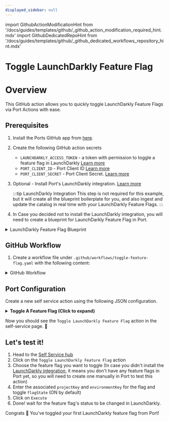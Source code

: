```yaml
---
displayed_sidebar: null
---
```


import GithubActionModificationHint from '/docs/guides/templates/github/_github_action_modification_required_hint.mdx'
import GithubDedicatedRepoHint from '/docs/guides/templates/github/_github_dedicated_workflows_repository_hint.mdx'

# Toggle LaunchDarkly Feature Flag

# Overview

This GitHub action allows you to quickly toggle LaunchDarkly Feature Flags via Port Actions with ease.

## Prerequisites

1. Install the Ports GitHub app from [here](https://github.com/apps/getport-io/installations/new).

2. Create the following GitHub action secrets
    - `LAUNCHDARKLY_ACCESS_TOKEN` - a token with permission to toggle a feature flag in LaunchDarkly [Learn more](https://docs.launchdarkly.com/home/account-security/api-access-tokens)
    - `PORT_CLIENT_ID` - Port Client ID [Learn more](https://docs.getport.io/build-your-software-catalog/sync-data-to-catalog/api/#get-api-token)
    - `PORT_CLIENT_SECRET` - Port Client Secret. [Learn more](https://docs.getport.io/build-your-software-catalog/sync-data-to-catalog/api/#get-api-token) 

3. Optional - Install Port's LaunchDarkly integration. [Learn more](https://docs.getport.io/build-your-software-catalog/sync-data-to-catalog/feature%20management/launchdarkly)

	:::tip LaunchDarkly Integration
	This step is not required for this example, but it will create all the blueprint boilerplate for you, and also ingest and update the catalog in real time with your LaunchDarkly Feature Flags.
	:::

4. In Case you decided not to install the LaunchDarkly integration, you will need to create a blueprint for LaunchDarkly Feature Flag in Port.

<details>
<summary>LaunchDarkly Feature Flag Blueprint</summary>
	
```json showLineNumbers

{
    "identifier": "launchDarklyFeatureFlag",
    "description": "This blueprint represents a feature flag in LaunchDarkly.",
    "title": "LaunchDarkly Feature Flag",
    "icon": "Launchdarkly",
    "schema": {
      "properties": {
        "kind": {
          "type": "string",
          "title": "Flag Kind",
          "description": "The type of the feature flag (e.g., boolean)."
        },
        "description": {
          "type": "string",
          "title": "Description",
          "description": "A description of what the flag controls."
        },
        "creationDate": {
          "type": "string",
          "format": "date-time",
          "title": "Creation Date",
          "description": "The date and time when the flag was created."
        },
        "clientSideAvailability": {
          "type": "object",
          "title": "Client-Side Availability",
          "description": "Availability of the flag for client-side applications."
        },
        "temporary": {
          "type": "boolean",
          "title": "Temporary Flag",
          "description": "Indicates if the flag is temporary."
        },
        "tags": {
          "type": "array",
          "title": "Tags",
          "description": "Tags associated with the feature flag."
        },
        "maintainer": {
          "type": "string",
          "title": "Maintainer",
          "description": "Email address of the maintainer of the flag."
        },
        "customProperties": {
          "type": "object",
          "title": "Custom Properties",
          "description": "Custom properties associated with the flag."
        },
        "archived": {
          "type": "boolean",
          "title": "Archived",
          "description": "Indicates if the flag is archived."
        },
        "deprecated": {
          "type": "boolean",
          "title": "Deprecated",
          "description": "Indicates if the flag is deprecated."
        },
        "variations": {
          "type": "array",
          "title": "Variations",
          "description": "An array of possible variations for the flag"
        }
      },
      "required": []
    },
    "mirrorProperties": {},
    "calculationProperties": {},
    "aggregationProperties": {},
    "relations": {
      "environments": {
        "title": "Environments",
        "target": "launchDarklyEnvironment",
        "required": false,
        "many": true
      }
    }
  }
  ```
</details>


## GitHub Workflow

1. Create a workflow file under `.github/workflows/toggle-feature-flag.yaml` with the following content:

<GithubDedicatedRepoHint/>

<details>
<summary>GitHub Workflow</summary>

```yaml showLineNumbers title="toggle-feature-flag.yaml"

name: Toggle LaunchDarkly Feature Flag

on:
  workflow_dispatch:
    inputs:
      project_key:
        description: 'LaunchDarkly Project Key'
        required: true
        type: string
      environment_key:
        description: 'LaunchDarkly Environment Key where the flag exists'
        required: true
        type: string
      flag_state:
        description: 'Desired state of the feature flag (true for enabled, false for disabled)'
        required: true
        type: boolean
      port_context:
        required: true
        description: includes blueprint, run ID, and entity identifier from Port.

jobs:
  toggle-feature-flag:
    runs-on: ubuntu-latest
    steps:
      - name: Log Before Toggling
        uses: port-labs/port-github-action@v1
        with:
          clientId: ${{ secrets.PORT_CLIENT_ID }}
          clientSecret: ${{ secrets.PORT_CLIENT_SECRET }}
          baseUrl: https://api.getport.io
          operation: PATCH_RUN
          runId: ${{fromJson(inputs.port_context).run_id}}
          logMessage: "Attempting to toggle feature flag '${{fromJson(inputs.port_context).entity}}' in '${{ github.event.inputs.environment_key }}' environment to ${{ github.event.inputs.flag_state }}."

      - name: Toggle Feature Flag in LaunchDarkly
        id: "toggle_feature_flag"
        uses: fjogeleit/http-request-action@v1
        with:
          url: 'https://app.launchdarkly.com/api/v2/flags/${{ github.event.inputs.project_key }}/${{fromJson(inputs.port_context).entity}}'
          method: 'PATCH'
          customHeaders: '{"Authorization": "${{ secrets.LAUNCHDARKLY_ACCESS_TOKEN }}", "Content-Type": "application/json"}'
          data: >-
            [{
              "op": "replace",
              "path": "/environments/${{ github.event.inputs.environment_key }}/on",
              "value": ${{ github.event.inputs.flag_state }}
            }]

      - name: Convert CreationDate to date-time format
        id: format_date
        run: |
          timestamp="${{ fromJson(steps.toggle_feature_flag.outputs.response).creationDate }}"
          epoch_seconds=$(($timestamp / 1000))
          formatted_date=$(date -u -d "@${epoch_seconds}" +"%Y-%m-%dT%H:%M:%SZ")
          echo "creationDate=${formatted_date}" >> $GITHUB_OUTPUT
          echo "creationDate=${formatted_date}"
          
      - name: Log Before Upserting Entity
        uses: port-labs/port-github-action@v1
        with:
          clientId: ${{ secrets.PORT_CLIENT_ID }}
          clientSecret: ${{ secrets.PORT_CLIENT_SECRET }}
          baseUrl: https://api.getport.io
          operation: PATCH_RUN
          runId: ${{fromJson(inputs.port_context).run_id}}
          logMessage: "Moving on to upsert updates to Port"
          
      - name: UPSERT Entity
        uses: port-labs/port-github-action@v1
        with:
          identifier: "${{ fromJson(steps.toggle_feature_flag.outputs.response).key }}"
          title: "${{ fromJson(steps.toggle_feature_flag.outputs.response).description }}"
          blueprint: ${{fromJson(inputs.port_context).blueprint}}
          properties: |-
            {
              "kind": "${{ fromJson(steps.toggle_feature_flag.outputs.response).kind }}",
              "description": "${{ fromJson(steps.toggle_feature_flag.outputs.response).description }}",
              "creationDate": "${{ steps.format_date.outputs.creationDate }}",
              "includeInSnippet": ${{ fromJson(steps.toggle_feature_flag.outputs.response).includeInSnippet }},
              "clientSideAvailability": ${{ toJson(fromJson(steps.toggle_feature_flag.outputs.response).clientSideAvailability) }},
              "temporary": ${{ fromJson(steps.toggle_feature_flag.outputs.response).temporary }},
              "tags": ${{ toJson(fromJson(steps.toggle_feature_flag.outputs.response).tags) }},
              "maintainer": ${{ toJson(fromJson(steps.toggle_feature_flag.outputs.response)._maintainer) }},
              "environments": ${{ toJson(fromJson(steps.toggle_feature_flag.outputs.response).environments) }},
              "variations": ${{ toJson(fromJson(steps.toggle_feature_flag.outputs.response).variations) }},
              "customProperties": ${{ toJson(fromJson(steps.toggle_feature_flag.outputs.response).customProperties) }},
              "archived": ${{ fromJson(steps.toggle_feature_flag.outputs.response).archived }},
              "projectKey": "${{ github.event.inputs.project_key }}"
            }
          relations: "${{ toJson(fromJson(inputs.port_context).relations) }}"
          clientId: ${{ secrets.PORT_CLIENT_ID }}
          clientSecret: ${{ secrets.PORT_CLIENT_SECRET }}
          baseUrl: https://api.getport.io
          operation: UPSERT
          runId: ${{fromJson(inputs.port_context).run_id}}
          
      - name: Log After Toggling
        uses: port-labs/port-github-action@v1
        with:
          clientId: ${{ secrets.PORT_CLIENT_ID }}
          clientSecret: ${{ secrets.PORT_CLIENT_SECRET }}
          baseUrl: https://api.getport.io
          operation: PATCH_RUN
          runId: ${{fromJson(inputs.port_context).run_id}}
          logMessage: "Feature flag '${{fromJson(inputs.port_context).entity}}' in '${{ github.event.inputs.environment_key }}' environment set to ${{ github.event.inputs.flag_state }}."
```
</details>

## Port Configuration

Create a new self service action using the following JSON configuration.

<details>
<summary><b>Toggle A Feature Flag (Click to expand)</b></summary>

<GithubActionModificationHint/>

```json showLineNumbers
{
  "identifier": "launchDarklyFeatureFlag_toggle_a_feature_flag",
  "title": "Toggle LaunchDarkly Feature Flag",
  "icon": "Launchdarkly",
  "description": "Toggle a Feature Flag in launchdarkly",
  "trigger": {
    "type": "self-service",
    "operation": "DAY-2",
    "userInputs": {
      "properties": {
        "project_key": {
          "description": "LaunchDarkly Project Key",
          "title": "project_key",
          "icon": "Launchdarkly",
          "type": "string"
        },
        "environment_key": {
          "description": "LaunchDarkly Environment Key where the flag exists",
          "title": "environment_key",
          "icon": "Launchdarkly",
          "type": "string"
        },
        "flag_state": {
          "title": "flag_state",
          "description": "Desired state of the feature flag (true for enabled, false for disabled)",
          "icon": "Launchdarkly",
          "type": "boolean",
          "default": true
        }
      },
      "required": [
        "project_key",
        "environment_key"
      ],
      "order": [
        "project_key",
        "environment_key",
        "flag_state"
      ]
    },
    "blueprintIdentifier": "launchDarklyFeatureFlag"
  },
  "invocationMethod": {
    "type": "GITHUB",
    "org": "<GITHUB_ORG>",
    "repo": "<GITHUB_REPO>",
    "workflow": "toggle-feature-flag.yaml",
    "workflowInputs": {
      "project_key": "{{.inputs.\"project_key\"}}",
      "environment_key": "{{.inputs.\"environment_key\"}}",
      "flag_state": "{{.inputs.\"flag_state\"}}",
      "port_context": {
        "blueprint": "{{.action.blueprint}}",
        "entity": "{{.entity.identifier}}",
        "run_id": "{{.run.id}}",
        "relations": "{{.entity.relations}}"
      }
    },
    "reportWorkflowStatus": true
  },
  "requiredApproval": false,
  "publish": true
}
```
</details>

Now you should see the `Toggle LaunchDarkly Feature Flag` action in the self-service page. 🎉

## Let's test it!

1. Head to the [Self Service hub](https://app.getport.io/self-serve)
2. Click on the `Toggle LaunchDarkly Feature Flag` action
3. Choose the feature flag you want to toggle (In case you didn't install the [LaunchDarkly integration](https://docs.getport.io/build-your-software-catalog/sync-data-to-catalog/feature%20management/launchdarkly), it means you don't have any feature flags in Port yet, so you will need to create one manually in Port to test this action)
4. Enter the associated `projectKey` and `environmentKey` for the flag and toggle `flagState` (ON by default)
5. Click on `Execute`
6. Done! wait for the feature flag's status to be changed in LaunchDarkly.

Congrats 🎉 You've toggled your first LaunchDarkly feature flag from Port!